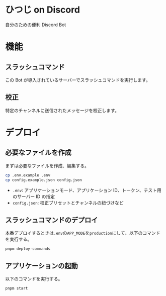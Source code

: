 # ひつじ on Discord

自分のための便利 Discord Bot

# 機能

## スラッシュコマンド

この Bot が導入されているサーバーでスラッシュコマンドを実行します。

## 校正

特定のチャンネルに送信されたメッセージを校正します。

# デプロイ

## 必要なファイルを作成

まずは必要なファイルを作成、編集する。

```bash
cp .env.example .env
cp config.example.json config.json
```

- `.env`: アプリケーションモード、アプリケーション ID、トークン、テスト用のサーバー ID の指定
- `config.json`: 校正プリセットとチャンネルの紐づけなど

## スラッシュコマンドのデプロイ

本番デプロイするときは`.env`の`APP_MODE`を`production`にして、以下のコマンドを実行する。

```bash
pnpm deploy-commands
```

## アプリケーションの起動

以下のコマンドを実行する。

```bash
pnpm start
```
